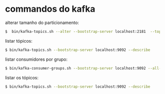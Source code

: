# commandos do kafka

alterar tamanho do particionamento:
~~~bash
$  bin/kafka-topics.sh --alter --bootstrap-server localhost:2181  --topic ECOMMERCE_NEW_ORDER --partitions 3
~~~

listar tópicos:
~~~bash
$ bin/kafka-topics.sh --bootstrap-server localhost:9092 --describe
~~~

listar consumidores por grupo:

~~~bash
$ bin/kafka-consumer-groups.sh --bootstrap-server localhost:9092 --all-groups --describe
~~~

listar os tópicos:
~~~bash
$ bin/kafka-topics.sh --bootstrap-server localhost:9092 --describe
~~~